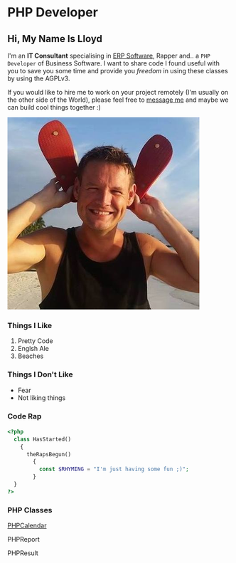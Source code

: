 # PHP Developer

## Hi, My Name Is Lloyd

I'm an **IT Consultant** specialising in [ERP Software](https://www.erp.ie), Rapper and.. a `PHP Developer` of Business Software. I want to share code I found useful with you to save you some time and provide you _freedom_ in using these classes by using the AGPLv3. 

If you would like to hire me to work on your project remotely (I'm usually on the other side of the World), please feel free to [message me](mailto:lloydhardy@gmail.com) and maybe we can build cool things together :)

![Image](beach.jpg)


### Things I Like

1. Pretty Code
2. Englsh Ale
3. Beaches


### Things I Don't Like

- Fear
- Not liking things


### Code Rap

```php
<?php
  class HasStarted() 
    {
      theRapsBegun()
        {
          const $RHYMING = "I'm just having some fun ;)";
        }
  }
?>
```


### PHP Classes

[PHPCalendar](https://lloydhardy.github.io/PHPCalendar)

PHPReport

PHPResult

